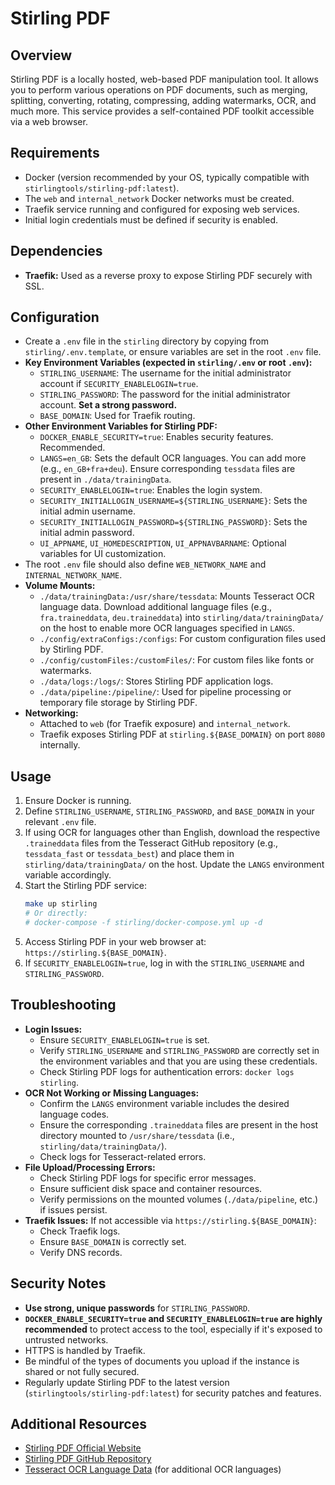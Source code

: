 # Stirling PDF

## Overview

Stirling PDF is a locally hosted, web-based PDF manipulation tool. It allows you to perform various operations on PDF documents, such as merging, splitting, converting, rotating, compressing, adding watermarks, OCR, and much more. This service provides a self-contained PDF toolkit accessible via a web browser.

## Requirements

- Docker (version recommended by your OS, typically compatible with `stirlingtools/stirling-pdf:latest`).
- The `web` and `internal_network` Docker networks must be created.
- Traefik service running and configured for exposing web services.
- Initial login credentials must be defined if security is enabled.

## Dependencies

- **Traefik:** Used as a reverse proxy to expose Stirling PDF securely with SSL.

## Configuration

- Create a `.env` file in the `stirling` directory by copying from `stirling/.env.template`, or ensure variables are set in the root `.env` file.
- **Key Environment Variables (expected in `stirling/.env` or root `.env`):**
    - `STIRLING_USERNAME`: The username for the initial administrator account if `SECURITY_ENABLELOGIN=true`.
    - `STIRLING_PASSWORD`: The password for the initial administrator account. **Set a strong password.**
    - `BASE_DOMAIN`: Used for Traefik routing.
- **Other Environment Variables for Stirling PDF:**
    - `DOCKER_ENABLE_SECURITY=true`: Enables security features. Recommended.
    - `LANGS=en_GB`: Sets the default OCR languages. You can add more (e.g., `en_GB+fra+deu`). Ensure corresponding `tessdata` files are present in `./data/trainingData`.
    - `SECURITY_ENABLELOGIN=true`: Enables the login system.
    - `SECURITY_INITIALLOGIN_USERNAME=${STIRLING_USERNAME}`: Sets the initial admin username.
    - `SECURITY_INITIALLOGIN_PASSWORD=${STIRLING_PASSWORD}`: Sets the initial admin password.
    - `UI_APPNAME`, `UI_HOMEDESCRIPTION`, `UI_APPNAVBARNAME`: Optional variables for UI customization.
- The root `.env` file should also define `WEB_NETWORK_NAME` and `INTERNAL_NETWORK_NAME`.
- **Volume Mounts:**
    - `./data/trainingData:/usr/share/tessdata`: Mounts Tesseract OCR language data. Download additional language files (e.g., `fra.traineddata`, `deu.traineddata`) into `stirling/data/trainingData/` on the host to enable more OCR languages specified in `LANGS`.
    - `./config/extraConfigs:/configs`: For custom configuration files used by Stirling PDF.
    - `./config/customFiles:/customFiles/`: For custom files like fonts or watermarks.
    - `./data/logs:/logs/`: Stores Stirling PDF application logs.
    - `./data/pipeline:/pipeline/`: Used for pipeline processing or temporary file storage by Stirling PDF.
- **Networking:**
    - Attached to `web` (for Traefik exposure) and `internal_network`.
    - Traefik exposes Stirling PDF at `stirling.${BASE_DOMAIN}` on port `8080` internally.

## Usage

1.  Ensure Docker is running.
2.  Define `STIRLING_USERNAME`, `STIRLING_PASSWORD`, and `BASE_DOMAIN` in your relevant `.env` file.
3.  If using OCR for languages other than English, download the respective `.traineddata` files from the Tesseract GitHub repository (e.g., `tessdata_fast` or `tessdata_best`) and place them in `stirling/data/trainingData/` on the host. Update the `LANGS` environment variable accordingly.
4.  Start the Stirling PDF service:
    ```bash
    make up stirling
    # Or directly:
    # docker-compose -f stirling/docker-compose.yml up -d
    ```
5.  Access Stirling PDF in your web browser at: `https://stirling.${BASE_DOMAIN}`.
6.  If `SECURITY_ENABLELOGIN=true`, log in with the `STIRLING_USERNAME` and `STIRLING_PASSWORD`.

## Troubleshooting

- **Login Issues:**
    - Ensure `SECURITY_ENABLELOGIN=true` is set.
    - Verify `STIRLING_USERNAME` and `STIRLING_PASSWORD` are correctly set in the environment variables and that you are using these credentials.
    - Check Stirling PDF logs for authentication errors: `docker logs stirling`.
- **OCR Not Working or Missing Languages:**
    - Confirm the `LANGS` environment variable includes the desired language codes.
    - Ensure the corresponding `.traineddata` files are present in the host directory mounted to `/usr/share/tessdata` (i.e., `stirling/data/trainingData/`).
    - Check logs for Tesseract-related errors.
- **File Upload/Processing Errors:**
    - Check Stirling PDF logs for specific error messages.
    - Ensure sufficient disk space and container resources.
    - Verify permissions on the mounted volumes (`./data/pipeline`, etc.) if issues persist.
- **Traefik Issues:** If not accessible via `https://stirling.${BASE_DOMAIN}`:
    - Check Traefik logs.
    - Ensure `BASE_DOMAIN` is correctly set.
    - Verify DNS records.

## Security Notes

- **Use strong, unique passwords** for `STIRLING_PASSWORD`.
- **`DOCKER_ENABLE_SECURITY=true` and `SECURITY_ENABLELOGIN=true` are highly recommended** to protect access to the tool, especially if it's exposed to untrusted networks.
- HTTPS is handled by Traefik.
- Be mindful of the types of documents you upload if the instance is shared or not fully secured.
- Regularly update Stirling PDF to the latest version (`stirlingtools/stirling-pdf:latest`) for security patches and features.

## Additional Resources
- [Stirling PDF Official Website](https://stirlingpdf.com/)
- [Stirling PDF GitHub Repository](https://github.com/Stirling-Tools/Stirling-PDF)
- [Tesseract OCR Language Data](https://github.com/tesseract-ocr/tessdata_fast) (for additional OCR languages)
